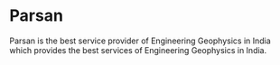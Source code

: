 # Parsan
Parsan is the best service provider of Engineering Geophysics in India which provides the best services of Engineering Geophysics in India.
